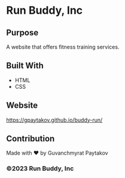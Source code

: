 # Run Buddy, Inc

## Purpose
A website that offers fitness training services.

## Built With
* HTML
* CSS

## Website
https://gpaytakov.github.io/buddy-run/

## Contribution
Made with ❤️ by Guvanchmyrat Paytakov

### ©️2023 Run Buddy, Inc 

